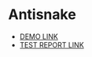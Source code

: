# Antisnake
- [DEMO LINK](https://HaidaiAndrii.github.io/layout_antisnake/)
- [TEST REPORT LINK](https://HaidaiAndrii.github.io/layout_antisnake/report/html_report/)
